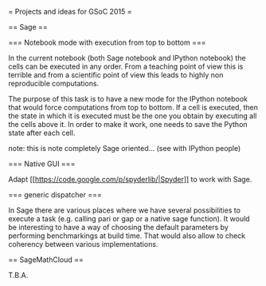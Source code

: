= Projects and ideas for GSoC 2015 =

== Sage ==

=== Notebook mode with execution from top to bottom ===

In the current notebook (both Sage notebook and IPython notebook) the cells can be executed in any order. From a teaching point of view this is terrible and from a scientific point of view this leads to highly non reproducible computations.

The purpose of this task is to have a new mode for the IPython notebook that would force computations from top to bottom. If a cell is executed, then the state in which it is executed must be the one you obtain by executing all the cells above it. In order to make it work, one needs to save the Python state after each cell.

note: this is note completely Sage oriented... (see with IPython people)



=== Native GUI ===

Adapt  [[https://code.google.com/p/spyderlib/|Spyder]] to work with Sage.

=== generic dispatcher ===

In Sage there are various places where we have several possibilities to execute a task (e.g. calling pari or gap or a native sage function). It would be interesting to have a way of choosing the default parameters by performing benchmarkings at build time. That would also allow to check coherency between various implementations.

== SageMathCloud ==

T.B.A.
